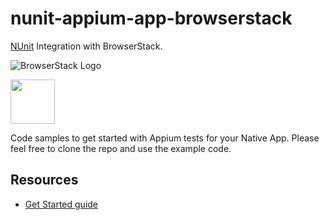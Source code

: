 # nunit-appium-app-browserstack
[NUnit](http://www.nunit.org/) Integration with BrowserStack.

![BrowserStack Logo](https://d98b8t1nnulk5.cloudfront.net/production/images/layout/logo-header.png?1469004780)

<img src ="http://www.nunit.org/img/logo.gif" height = "71">

Code samples to get started with Appium tests for your Native App. Please feel free to clone the repo and use the example code.

## Resources
* [Get Started guide](https://www.browserstack.com/app-automate/appium-nunit)

